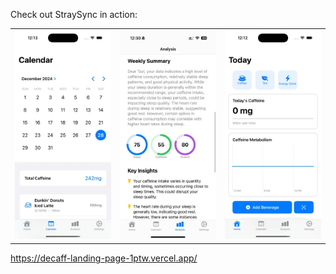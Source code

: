 Check out StraySync in action:
<table>
  <tr>
    <td><img src="https://github.com/swoosh1337/Decaff/blob/bd04e5fa0a6f7969b1b72a5ded653a0952951936/screen1.png" width="250" alt="Map Screen"></td>
    <td><img src="https://github.com/swoosh1337/Decaff/blob/bd04e5fa0a6f7969b1b72a5ded653a0952951936/screen2.png" width="250" alt="Add Cat"></td>
    <td><img src="https://github.com/swoosh1337/Decaff/blob/bd04e5fa0a6f7969b1b72a5ded653a0952951936/screen3.png" width="250" alt="Cat Details"></td>
  </tr>
</table>

https://decaff-landing-page-1ptw.vercel.app/
